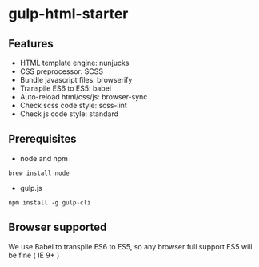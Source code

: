 # gulp-html-starter

## Features

* HTML template engine: nunjucks
* CSS preprocessor: SCSS
* Bundle javascript files: browserify
* Transpile ES6 to ES5: babel
* Auto-reload html/css/js: browser-sync
* Check scss code style: scss-lint
* Check js code style: standard

## Prerequisites

* node and npm

```
brew install node
```

* gulp.js

```
npm install -g gulp-cli
```

## Browser supported

We use Babel to transpile ES6 to ES5, so any browser full support ES5 will be fine ( IE 9+ )
